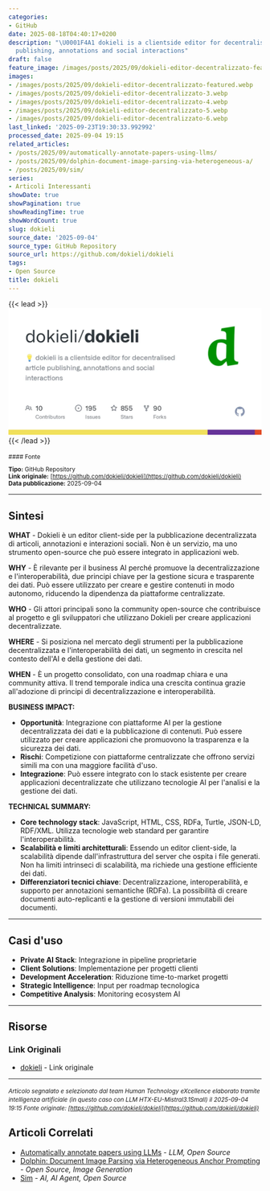 ```yaml
---
categories:
- GitHub
date: 2025-08-18T04:40:17+0200
description: "\U0001F4A1 dokieli is a clientside editor for decentralised article
  publishing, annotations and social interactions"
draft: false
feature_image: /images/posts/2025/09/dokieli-editor-decentralizzato-featured.webp
images:
- /images/posts/2025/09/dokieli-editor-decentralizzato-featured.webp
- /images/posts/2025/09/dokieli-editor-decentralizzato-3.webp
- /images/posts/2025/09/dokieli-editor-decentralizzato-4.webp
- /images/posts/2025/09/dokieli-editor-decentralizzato-5.webp
- /images/posts/2025/09/dokieli-editor-decentralizzato-6.webp
last_linked: '2025-09-23T19:30:33.992992'
processed_date: 2025-09-04 19:15
related_articles:
- /posts/2025/09/automatically-annotate-papers-using-llms/
- /posts/2025/09/dolphin-document-image-parsing-via-heterogeneous-a/
- /posts/2025/09/sim/
series:
- Articoli Interessanti
showDate: true
showPagination: true
showReadingTime: true
showWordCount: true
slug: dokieli
source_date: '2025-09-04'
source_type: GitHub Repository
source_url: https://github.com/dokieli/dokieli
tags:
- Open Source
title: dokieli
---
```


{{< lead >}}
![Featured image](/images/posts/2025/09/dokieli-editor-decentralizzato-featured.webp)
{{< /lead >}}

<small>
#### Fonte

**Tipo:** GitHub Repository  
**Link originale:** [https://github.com/dokieli/dokieli](https://github.com/dokieli/dokieli)  
**Data pubblicazione:** 2025-09-04

</small>

---

## Sintesi

**WHAT** - Dokieli è un editor client-side per la pubblicazione decentralizzata di articoli, annotazioni e interazioni sociali. Non è un servizio, ma uno strumento open-source che può essere integrato in applicazioni web.

**WHY** - È rilevante per il business AI perché promuove la decentralizzazione e l'interoperabilità, due principi chiave per la gestione sicura e trasparente dei dati. Può essere utilizzato per creare e gestire contenuti in modo autonomo, riducendo la dipendenza da piattaforme centralizzate.

**WHO** - Gli attori principali sono la community open-source che contribuisce al progetto e gli sviluppatori che utilizzano Dokieli per creare applicazioni decentralizzate.

**WHERE** - Si posiziona nel mercato degli strumenti per la pubblicazione decentralizzata e l'interoperabilità dei dati, un segmento in crescita nel contesto dell'AI e della gestione dei dati.

**WHEN** - È un progetto consolidato, con una roadmap chiara e una community attiva. Il trend temporale indica una crescita continua grazie all'adozione di principi di decentralizzazione e interoperabilità.

**BUSINESS IMPACT:**
- **Opportunità**: Integrazione con piattaforme AI per la gestione decentralizzata dei dati e la pubblicazione di contenuti. Può essere utilizzato per creare applicazioni che promuovono la trasparenza e la sicurezza dei dati.
- **Rischi**: Competizione con piattaforme centralizzate che offrono servizi simili ma con una maggiore facilità d'uso.
- **Integrazione**: Può essere integrato con lo stack esistente per creare applicazioni decentralizzate che utilizzano tecnologie AI per l'analisi e la gestione dei dati.

**TECHNICAL SUMMARY:**
- **Core technology stack**: JavaScript, HTML, CSS, RDFa, Turtle, JSON-LD, RDF/XML. Utilizza tecnologie web standard per garantire l'interoperabilità.
- **Scalabilità e limiti architetturali**: Essendo un editor client-side, la scalabilità dipende dall'infrastruttura del server che ospita i file generati. Non ha limiti intrinseci di scalabilità, ma richiede una gestione efficiente dei dati.
- **Differenziatori tecnici chiave**: Decentralizzazione, interoperabilità, e supporto per annotazioni semantiche (RDFa). La possibilità di creare documenti auto-replicanti e la gestione di versioni immutabili dei documenti.

---

## Casi d'uso

- **Private AI Stack**: Integrazione in pipeline proprietarie
- **Client Solutions**: Implementazione per progetti clienti
- **Development Acceleration**: Riduzione time-to-market progetti
- **Strategic Intelligence**: Input per roadmap tecnologica
- **Competitive Analysis**: Monitoring ecosystem AI

---



## Risorse

### Link Originali
- [dokieli](https://github.com/dokieli/dokieli) - Link originale


---

*<small>Articolo segnalato e selezionato dal team Human Technology eXcellence elaborato tramite intelligenza artificiale (in questo caso con LLM HTX-EU-Mistral3.1Small) il 2025-09-04 19:15
Fonte originale: [https://github.com/dokieli/dokieli](https://github.com/dokieli/dokieli)</small>*

## Articoli Correlati

- [Automatically annotate papers using LLMs](/posts/2025/09/automatically-annotate-papers-using-llms/) - *LLM, Open Source*
- [Dolphin: Document Image Parsing via Heterogeneous Anchor Prompting](/posts/2025/09/dolphin-document-image-parsing-via-heterogeneous-a/) - *Open Source, Image Generation*
- [Sim](/posts/2025/09/sim/) - *AI, AI Agent, Open Source*